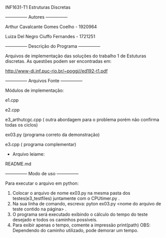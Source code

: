 
INF1631-T1 Estruturas Discretas

————— Autores —————

Arthur Cavalcante Gomes Coelho - 1920964

Luiza Del Negro Ciuffo Fernandes - 1721251


————— Descrição do Programa —————

Arquivos de implementação das soluções do trabalho 1 de Estuturas discretas.
As questões podem ser encontradas em:

http://www-di.inf.puc-rio.br/~poggi//ed192-t1.pdf

————— Arquivos Fonte —————

Módulos de implementação: 

e1.cpp

e2.cpp

e3_arthutcgc.cpp ( outra abordagem para o problema porém não confirma todas os ciclos)

ex03.py (programa correto da demonstração)

e3.cpp ( programa complementar)

- Arquivo leiame:

README.md



————— Modo de uso ————— 

Para executar o arquivo em python:
 1) Colocar o arquivo de nome ex03.py na mesma pasta dos testes(e3_testfiles) juntamente com o CPUtimer.py .
 2) Na sua linha de comando, escreva: pyton ex03.py <nome do arquivo de teste contido na página> .
 3) O programa será executado exibindo o cálculo do tempo do teste desejado e todos os caminhos possíveis.
 4) Para exibir apenas o tempo, comente a impressão print(path)
 OBS: Dependendo do caminho utilizado, pode demorar um tempo.
